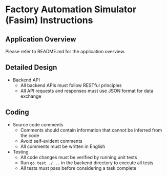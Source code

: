 # Factory Automation Simulator (Fasim) Instructions

## Application Overview

Please refer to README.md for the application overview.

## Detailed Design

- Backend API
  - All backend APIs must follow RESTful principles
  - All API requests and responses must use JSON format for data exchange

## Coding

- Source code comments
  - Comments should contain information that cannot be inferred from the code
  - Avoid self-evident comments
  - All comments must be written in English
- Testing
  - All code changes must be verified by running unit tests
  - Run `go test ./...` in the backend directory to execute all tests
  - All tests must pass before considering a task complete
